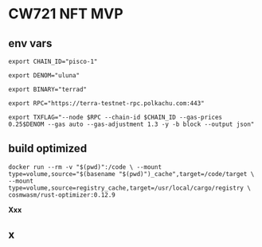 # CW721 NFT MVP

## env vars
`export CHAIN_ID="pisco-1"`

`export DENOM="uluna"`

`export BINARY="terrad"`

`export RPC="https://terra-testnet-rpc.polkachu.com:443"`

`export TXFLAG="--node $RPC --chain-id $CHAIN_ID --gas-prices 0.25$DENOM --gas auto --gas-adjustment 1.3 -y -b block --output json"`

## build optimized
`docker run --rm -v "$(pwd)":/code \
  --mount type=volume,source="$(basename "$(pwd)")_cache",target=/code/target \
  --mount type=volume,source=registry_cache,target=/usr/local/cargo/registry \
  cosmwasm/rust-optimizer:0.12.9`

**Xxx**



## x



